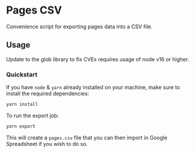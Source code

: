 # Pages CSV

Convenience script for exporting pages data into a CSV file.

## Usage
Update to the glob library to fix CVEs requires usage of node v16 or higher.

### Quickstart

If you have `node` & `yarn` already installed on your machine, make sure to install the required dependencies:

``` sh
yarn install
```

To run the export job:

```sh
yarn export
```

This will create a `pages.csv` file that you can then import in Google Spreadsheet if you wish to do so.
